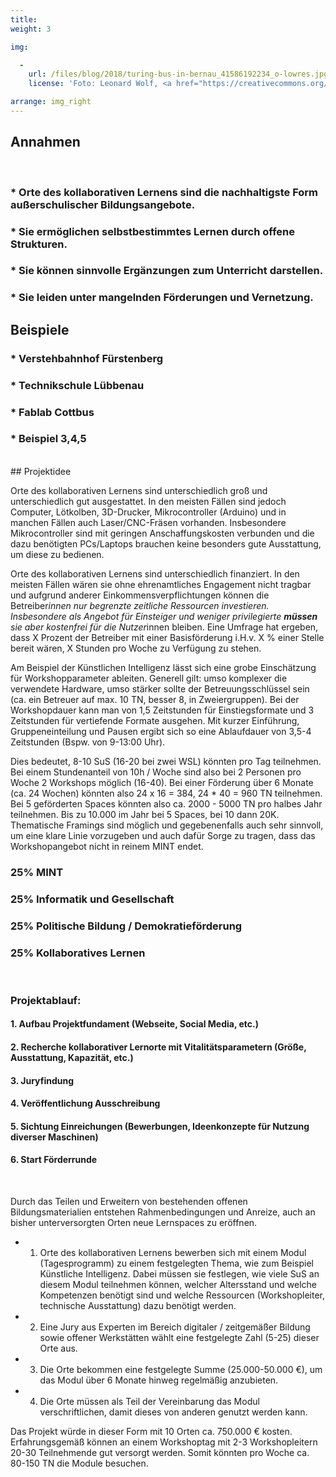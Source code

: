 ```yaml
---
title: 
weight: 3

img:

  -
    url: /files/blog/2018/turing-bus-in-bernau_41586192234_o-lowres.jpg
    license: 'Foto: Leonard Wolf, <a href="https://creativecommons.org/licenses/by/4.0/">CC BY 4.0</a> Turing-Bus'

arrange: img_right
---
```


## Annahmen 
<br>

### * Orte des kollaborativen Lernens sind die nachhaltigste Form außerschulischer Bildungsangebote.
### * Sie ermöglichen selbstbestimmtes Lernen durch offene Strukturen.
### * Sie können sinnvolle Ergänzungen zum Unterricht darstellen. 
### * Sie leiden unter mangelnden Förderungen und Vernetzung.


## Beispiele


### * Verstehbahnhof Fürstenberg
### * Technikschule Lübbenau
### * Fablab Cottbus
### * Beispiel 3,4,5

<br>
## Projektidee

Orte des kollaborativen Lernens sind unterschiedlich groß und unterschiedlich gut ausgestattet. In den meisten Fällen sind jedoch Computer, Lötkolben, 3D-Drucker, Mikrocontroller (Arduino) und in manchen Fällen auch Laser/CNC-Fräsen vorhanden. Insbesondere Mikrocontroller sind mit geringen Anschaffungskosten verbunden und die dazu benötigten PCs/Laptops brauchen keine besonders gute Ausstattung, um diese zu bedienen. 

Orte des kollaborativen Lernens sind unterschiedlich finanziert. In den meisten Fällen wären sie ohne ehrenamtliches Engagement nicht tragbar und aufgrund anderer Einkommensverpflichtungen können die Betreiber*innen nur begrenzte zeitliche Ressourcen investieren. Insbesondere als Angebot für Einsteiger und weniger privilegierte **müssen** sie aber kostenfrei für die Nutzer*innen bleiben. Eine Umfrage hat ergeben, dass X Prozent der Betreiber mit einer Basisförderung i.H.v. X % einer Stelle bereit wären, X Stunden pro Woche zu Verfügung zu stehen.   

Am Beispiel der Künstlichen Intelligenz lässt sich eine grobe Einschätzung für Workshopparameter ableiten. Generell gilt: umso komplexer die verwendete Hardware, umso stärker sollte der Betreuungsschlüssel sein (ca. ein Betreuer auf max. 10 TN, besser 8, in Zweiergruppen). Bei der Workshopdauer kann man von 1,5 Zeitstunden für Einstiegsformate und 3 Zeitstunden für vertiefende Formate ausgehen. Mit kurzer Einführung, Gruppeneinteilung und Pausen ergibt sich so eine Ablaufdauer von 3,5-4 Zeitstunden (Bspw. von 9-13:00 Uhr).

Dies bedeutet, 8-10 SuS (16-20 bei zwei WSL) könnten pro Tag teilnehmen. Bei einem Stundenanteil von 10h / Woche sind also bei 2 Personen pro Woche 2 Workshops möglich (16-40). Bei einer Förderung über 6 Monate (ca. 24 Wochen) könnten also 24 x 16 = 384, 24 * 40 = 960 TN teilnehmen. Bei 5 geförderten Spaces könnten also ca. 2000 - 5000 TN pro halbes Jahr teilnehmen. Bis zu 10.000 im Jahr bei 5 Spaces, bei  10 dann 20K. Thematische Framings sind möglich und gegebenenfalls auch sehr sinnvoll, um eine klare Linie vorzugeben und auch dafür Sorge zu tragen, dass das Workshopangebot nicht in reinem MINT endet. 

### 25% MINT
### 25% Informatik und Gesellschaft
### 25% Politische Bildung / Demokratieförderung  
### 25% Kollaboratives Lernen


<br>

### Projektablauf: 

#### 1. Aufbau Projektfundament (Webseite, Social Media, etc.)
#### 2. Recherche kollaborativer Lernorte mit Vitalitätsparametern (Größe, Ausstattung, Kapazität, etc.)
#### 3. Juryfindung
#### 4. Veröffentlichung Ausschreibung
#### 5. Sichtung Einreichungen (Bewerbungen, Ideenkonzepte für Nutzung diverser Maschinen)
#### 6. Start Förderrunde 

<br>

Durch das Teilen und Erweitern von bestehenden offenen Bildungsmaterialien entstehen Rahmenbedingungen und Anreize, auch an bisher unterversorgten Orten neue Lernspaces zu eröffnen. 


* 1. Orte des kollaborativen Lernens bewerben sich mit einem Modul (Tagesprogramm) zu einem festgelegten Thema, wie zum Beispiel Künstliche Intelligenz. Dabei müssen sie festlegen, wie viele SuS an diesem Modul teilnehmen können, welcher Altersstand und welche Kompetenzen benötigt sind und welche Ressourcen (Workshopleiter, technische Ausstattung) dazu benötigt werden.
* 2. Eine Jury aus Experten im Bereich digitaler / zeitgemäßer Bildung sowie offener Werkstätten wählt eine festgelegte Zahl (5-25) dieser Orte aus.
* 3. Die Orte bekommen eine festgelegte Summe (25.000-50.000 €), um das Modul über 6 Monate hinweg regelmäßig anzubieten.
* 4. Die Orte müssen als Teil der Vereinbarung das Modul verschriftlichen, damit dieses von anderen genutzt werden kann.

Das Projekt würde in dieser Form mit 10 Orten ca. 750.000 € kosten. Erfahrungsgemäß können an einem Workshoptag mit 2-3 Workshopleitern 20-30 Teilnehmende gut versorgt werden. Somit könnten pro Woche ca. 80-150 TN die Module besuchen.      